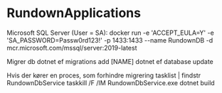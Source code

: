 # RundownApplications

Microsoft SQL Server (User = SA):
docker run -e 'ACCEPT_EULA=Y' -e 'SA_PASSWORD=Passw0rd123!' -p 1433:1433 --name RundownDB -d mcr.microsoft.com/mssql/server:2019-latest

Migrer db
dotnet ef migrations add [NAME]
dotnet ef database update

Hvis der kører en proces, som forhindre migrering
tasklist | findstr RundownDbService
taskkill /F /IM RundownDbService.exe
dotnet build


